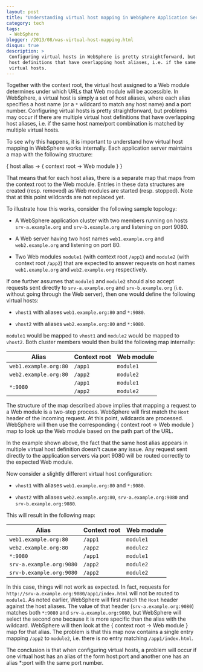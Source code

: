 ```yaml
---
layout: post
title: "Understanding virtual host mapping in WebSphere Application Server"
category: tech
tags:
 - WebSphere
blogger: /2013/08/was-virtual-host-mapping.html
disqus: true
description: >
 Configuring virtual hosts in WebSphere is pretty straightforward, but problems may occur if there are multiple virtual
 host definitions that have overlapping host aliases, i.e. if the same host name/port combination is matched by multiple
 virtual hosts.
---
```


Together with the context root, the virtual host assigned to a Web module determines under which URLs that Web module
will be accessible. In WebSphere, a virtual host is simply a set of host aliases, where each alias specifies a host name
(or a `*` wildcard to match any host name) and a port number. Configuring virtual hosts is pretty straightforward, but
problems may occur if there are multiple virtual host definitions that have overlapping host aliases, i.e. if the same
host name/port combination is matched by multiple virtual hosts.

To see why this happens, it is important to understand how virtual host mapping in WebSphere works internally. Each
application server maintains a map with the following structure:

{ host alias &rarr; { context root &rarr; Web module } }

That means that for each host alias, there is a separate map that maps from the context root to the Web module. Entries
in these data structures are created (resp. removed) as Web modules are started (resp. stopped). Note that at this point
wildcards are not replaced yet.

To illustrate how this works, consider the following sample topology:

* A WebSphere application cluster with two members running on hosts `srv-a.example.org` and `srv-b.example.org` and
  listening on port 9080.

* A Web server having two host names `web1.example.org` and `web2.example.org` and listening on port 80.

* Two Web modules `module1` (with context root `/app1`) and `module2` (with context root `/app2`) that are expected to
  answer requests on host names `web1.example.org` and `web2.example.org` respectively.

If one further assumes that `module1` and `module2` should also accept requests sent directly to `srv-a.example.org` and
`srv-b.example.org` (i.e. without going through the Web server), then one would define the following virtual hosts:

* `vhost1` with aliases `web1.example.org:80` and `*:9080`.

* `vhost2` with aliases `web2.example.org:80` and `*:9080`.

`module1` would be mapped to `vhost1` and `module2` would be mapped to `vhost2`. Both cluster members would then build the following map internally:

<table class="table">
<thead>
<tr><th>Alias</th><th>Context root</th><th>Web module</th></tr>
</thead>
<tbody>
<tr><td><code>web1.example.org:80</code></td><td><code>/app1</code></td><td><code>module1</code></td></tr>
<tr><td><code>web2.example.org:80</code></td><td><code>/app2</code></td><td><code>module2</code></td></tr>
<tr><td rowspan="2"><code>*:9080</code></td><td><code>/app1</code></td><td><code>module1</code></td></tr>
<tr><td><code>/app2</code></td><td><code>module2</code></td></tr>
</tbody>
</table>

The structure of the map described above implies that mapping a request to a Web module is a two-step process. WebSphere
will first match the `Host` header of the incoming request. At this point, wildcards are processed. WebSphere will then
use the corresponding { context root &rarr; Web module } map to look up the Web module based on the path part of the
URL.

In the example shown above, the fact that the same host alias appears in multiple virtual host definition doesn't cause
any issue. Any request sent directly to the application servers via port 9080 will be routed correctly to the expected
Web module.

Now consider a slightly different virtual host configuration:

* `vhost1` with aliases `web1.example.org:80` and `*:9080`.

* `vhost2` with aliases `web2.example.org:80`, `srv-a.example.org:9080` and `srv-b.example.org:9080`.

This will result in the following map:

<table class="table">
<thead>
<tr><th>Alias</th><th>Context root</th><th>Web module</th></tr>
</thead>
<tbody>
<tr><td><code>web1.example.org:80</code></td><td><code>/app1</code></td><td><code>module1</code></td></tr>
<tr><td><code>web2.example.org:80</code></td><td><code>/app2</code></td><td><code>module2</code></td></tr>
<tr><td><code>*:9080</code></td><td><code>/app1</code></td><td><code>module1</code></td></tr>
<tr><td><code>srv-a.example.org:9080</code></td><td><code>/app2</code></td><td><code>module2</code></td></tr>
<tr><td><code>srv-b.example.org:9080</code></td><td><code>/app2</code></td><td><code>module2</code></td></tr>
</tbody>
</table>

In this case, things will not work as expected. In fact, requests for `http://srv-a.example.org:9080/app1/index.html`
will not be routed to `module1`. As noted earlier, WebSphere will first match the `Host` header against the host
aliases. The value of that header (`srv-a.example.org:9080`) matches both `*:9080` and `srv-a.example.org:9080`, but
WebSphere will select the second one because it is more specific than the alias with the wildcard. WebSphere will then
look at the { context root &rarr; Web module } map for that alias. The problem is that this map now contains a single
entry mapping `/app2` to `module2`, i.e. there is no entry matching `/app1/index.html`.

The conclusion is that when configuring virtual hosts, a problem will occur if one virtual host has an alias of the form
host:port and another one has an alias *:port with the same port number.
